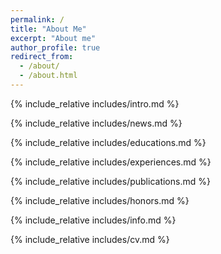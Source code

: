 ```yaml
---
permalink: /
title: "About Me"
excerpt: "About me"
author_profile: true
redirect_from: 
  - /about/
  - /about.html
---
```


<span class='anchor' id='about-me'></span>
{% include_relative includes/intro.md %}

{% include_relative includes/news.md %}

{% include_relative includes/educations.md %}

{% include_relative includes/experiences.md %}

{% include_relative includes/publications.md %}

{% include_relative includes/honors.md %}

{% include_relative includes/info.md %}

{% include_relative includes/cv.md %}

